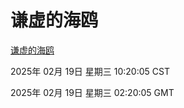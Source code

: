 # 谦虚的海鸥
[谦虚的海鸥](http://219.139.196.114:56308/qxdho/course/base/hotlink/index.php)

2025年 02月 19日 星期三 10:20:05 CST

2025年 02月 19日 星期三 02:20:05 GMT
